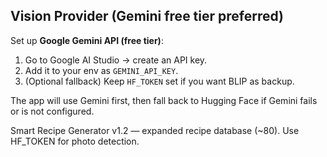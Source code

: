 ## Vision Provider (Gemini free tier preferred)

Set up **Google Gemini API (free tier)**:

1. Go to Google AI Studio → create an API key.
2. Add it to your env as `GEMINI_API_KEY`.
3. (Optional fallback) Keep `HF_TOKEN` set if you want BLIP as backup.

The app will use Gemini first, then fall back to Hugging Face if Gemini fails or is not configured.

Smart Recipe Generator v1.2 — expanded recipe database (~80). Use HF_TOKEN for photo detection.

